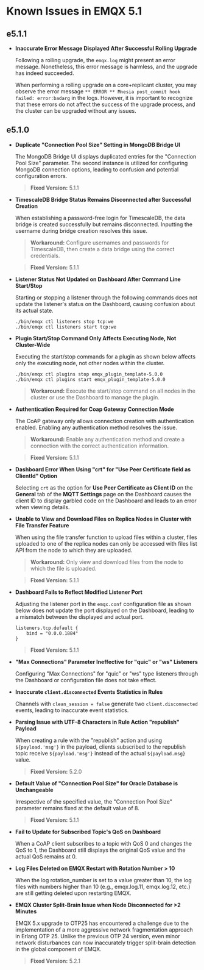 # Known Issues in EMQX 5.1

## e5.1.1

- **Inaccurate Error Message Displayed After Successful Rolling Upgrade**

  Following a rolling upgrade, the `emqx.log` might present an error message. Nonetheless, this error message is harmless, and the upgrade has indeed succeeded.

  When performing a rolling upgrade on a core+replicant cluster, you may observe the error message `** ERROR ** Mnesia post_commit hook failed: error:badarg` in the logs. However, it is important to recognize that these errors do not affect the success of the upgrade process, and the cluster can be upgraded without any issues.

## e5.1.0

- **Duplicate "Connection Pool Size" Setting in MongoDB Bridge UI**

  The MongoDB Bridge UI displays duplicated entries for the "Connection Pool Size" parameter. The second instance is utilized for configuring MongoDB connection options, leading to confusion and potential configuration errors.

  > **Fixed Version:** 5.1.1

- **TimescaleDB Bridge Status Remains Disconnected after Successful Creation**

  When establishing a password-free login for TimescaleDB, the data bridge is created successfully but remains disconnected. Inputting the username during bridge creation resolves this issue.

  > **Workaround:**
  > Configure usernames and passwords for TimescaleDB, then create a data bridge using the correct credentials.

  > **Fixed Version:** 5.1.1

- **Listener Status Not Updated on Dashboard After Command Line Start/Stop**

  Starting or stopping a listener through the following commands does not update the listener's status on the Dashboard, causing confusion about its actual state.

  ```
  ./bin/emqx ctl listeners stop tcp:we
  ./bin/emqx ctl listeners start tcp:we
  ```

- **Plugin Start/Stop Command Only Affects Executing Node, Not Cluster-Wide**

  Executing the start/stop commands for a plugin as shown below affects only the executing node, not other nodes within the cluster.

  ```
  ./bin/emqx ctl plugins stop emqx_plugin_template-5.0.0
  ./bin/emqx ctl plugins start emqx_plugin_template-5.0.0
  ```

  > **Workaround:**
  > Execute the start/stop command on all nodes in the cluster or use the Dashboard to manage the plugin.

- **Authentication Required for Coap Gateway Connection Mode**

  The CoAP gateway only allows connection creation with authentication enabled. Enabling any authentication method resolves the issue.

  > **Workaround:**
  > Enable any authentication method and create a connection with the correct authentication information.

  > **Fixed Version:** 5.1.1

- **Dashboard Error When Using "crt" for "Use Peer Certificate field as ClientId" Option**

  Selecting `crt` as the option for **Use Peer Certificate as Client ID** on the **General** tab of the **MQTT Settings** page on the Dashboard causes the client ID to display garbled code on the Dashboard and leads to an error when viewing details.

- **Unable to View and Download Files on Replica Nodes in Cluster with File Transfer Feature**

  When using the file transfer function to upload files within a cluster, files uploaded to one of the replica nodes can only be accessed with files list API from the node to which they are uploaded.

  > **Workaround:**
  > Only view and download files from the node to which the file is uploaded.

  > **Fixed Version:** 5.1.1

- **Dashboard Fails to Reflect Modified Listener Port**

  Adjusting the listener port in the `emqx.conf` configuration file as shown below does not update the port displayed on the Dashboard, leading to a mismatch between the displayed and actual port.

  ```
  listeners.tcp.default {
      bind = "0.0.0.1884"
  }
  ```

  > **Fixed Version:** 5.1.1

- **"Max Connections" Parameter Ineffective for "quic" or "ws" Listeners**

  Configuring "Max Connections" for "quic" or "ws" type listeners through the Dashboard or configuration file does not take effect.

- **Inaccurate `client.disconnected` Events Statistics in Rules**

  Channels with `clean_session = false` generate two `client.disconnected` events, leading to inaccurate event statistics.

- **Parsing Issue with UTF-8 Characters in Rule Action "republish" Payload**

  When creating a rule with the "republish" action and using `${payload.'msg'}` in the payload, clients subscribed to the republish topic receive `${payload.'msg'}` instead of the actual `${payload.msg}` value.

  > **Fixed Version:** 5.2.0

- **Default Value of "Connection Pool Size" for Oracle Database is Unchangeable**

  Irrespective of the specified value, the "Connection Pool Size" parameter remains fixed at the default value of 8.

  > **Fixed Version:** 5.1.1

- **Fail to Update for Subscribed Topic's QoS on Dashboard**

  When a CoAP client subscribes to a topic with QoS 0 and changes the QoS to 1, the Dashboard still displays the original QoS value and the actual QoS remains at 0.

- **Log Files Deleted on EMQX Restart with Rotation Number > 10**

  When the log rotation_number is set to a value greater than 10, the log files with numbers higher than 10 (e.g., emqx.log.11, emqx.log.12, etc.) are still getting deleted upon restarting EMQX.

- **EMQX Cluster Split-Brain Issue when Node Disconnected for >2 Minutes**

  EMQX 5.x upgrade to OTP25 has encountered a challenge due to the implementation of a more aggressive network fragmentation approach in Erlang OTP 25. Unlike the previous OTP 24 version, even minor network disturbances can now inaccurately trigger split-brain detection in the global component of EMQX.

  > **Fixed Version:** 5.2.1
